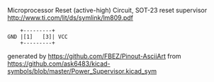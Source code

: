 Microprocessor Reset (active-high) Circuit, SOT-23
reset supervisor
http://www.ti.com/lit/ds/symlink/lm809.pdf


	    +---------+
	GND |[1]   [3]| VCC
	    +---------+


generated by https://github.com/FBEZ/Pinout-AsciiArt from https://github.com/ask6483/kicad-symbols/blob/master/Power_Supervisor.kicad_sym